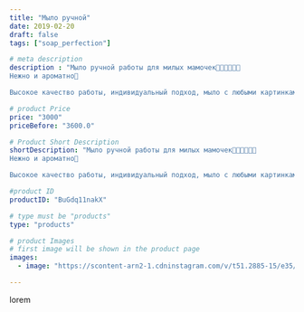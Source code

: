 ```yaml
---
title: "Мыло ручной"
date: 2019-02-20
draft: false
tags: ["soap_perfection"]

# meta description
description : "Мыло ручной работы для милых мамочек👩‍👧‍👧🌹🌹🌹
Нежно и ароматно🤗

Высокое качество работы, индивидуальный подход, мыло с любыми картинками на ваш вкус!"

# product Price
price: "3000"
priceBefore: "3600.0"

# Product Short Description
shortDescription: "Мыло ручной работы для милых мамочек👩‍👧‍👧🌹🌹🌹
Нежно и ароматно🤗

Высокое качество работы, индивидуальный подход, мыло с любыми картинками на ваш вкус!"

#product ID
productID: "BuGdq11nakX"

# type must be "products"
type: "products"

# product Images
# first image will be shown in the product page
images:
  - image: "https://scontent-arn2-1.cdninstagram.com/v/t51.2885-15/e35/51734356_405088370035449_6840078804525770698_n.jpg?se=7&tp=1&_nc_ht=scontent-arn2-1.cdninstagram.com&_nc_cat=109&_nc_ohc=henfsr2jUWIAX8tT0Db&ccb=7-4&oh=a6905138bdd3b5c4139b21dc24bf7674&oe=6083EC75&ig_cache_key=MTk4MzQwMzE3MzI3Nzk2ODY2Mw%3D%3D.2-ccb7-4"

---
```

lorem
